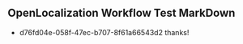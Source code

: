 ## OpenLocalization Workflow Test MarkDown
* d76fd04e-058f-47ec-b707-8f61a66543d2 thanks!

<!--HONumber=Jul16_HO2-->


